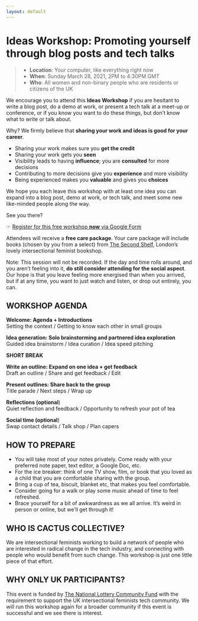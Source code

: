 ```yaml
---
layout: default
---
```


# Ideas Workshop: Promoting yourself through blog posts and tech talks

> * **Location**: Your computer, like everything right now
> * **When**: Sunday March 28, 2021, 2PM to 4:30PM GMT
> * **Who**: All women and non-binary people who are residents or citizens of the UK

We encourage you to attend this **Ideas Workshop** if you are hesitant to write a blog post, do a demo at work, or present a tech talk at a meet-up or conference, or if you know you want to do these things, but don’t know what to write or talk about.

Why? We firmly believe that **sharing your work and ideas is good for your career**.

* Sharing your work makes sure you **get the credit**
* Sharing your work gets you **seen**
* Visibility leads to having **influence**; you are **consulted** for more decisions
* Contributing to more decisions give you **experience** and more visibility
* Being experienced makes you **valuable** and gives you **choices**

We hope you each leave this workshop with at least one idea you can expand into a blog post, demo at work, or tech talk, and meet some new like-minded people along the way.

See you there?

☞ [Register for this free workshop **now** via Google Form]()

Attendees will receive a **free care package**. Your care package will include books (chosen by you from a select) from [The Second Shelf](https://www.thesecondshelf.com/), London’s lovely intersectional feminist bookshop.

Note: This session will not be recorded. If the day and time rolls around, and you aren’t feeling into it, **do still consider attending for the social aspect**. Our hope is that you leave feeling more energised than when you arrived, but if at any time, you want to just watch and listen, or drop out entirely, you can.

## WORKSHOP AGENDA

**Welcome: Agenda + Introductions**<br>
Setting the context / Getting to know each other in small groups

**Idea generation: Solo brainstorming and partnered idea exploration**<br>
Guided idea brainstorm / Idea curation / Idea speed pitching

**SHORT BREAK**

**Write an outline: Expand on one idea + get feedback**<br>
Draft an outline / Share and get feedback / Edit

**Present outlines: Share back to the group**<br>
Title parade / Next steps / Wrap up

**Reflections (optional**)<br>
Quiet reflection and feedback / Opportunity to refresh your pot of tea

**Social time (optional**)<br>
Swap contact details / Talk shop / Plan capers

## HOW TO PREPARE

* You will take most of your notes privately. Come ready with your preferred note paper, text editor, a Google Doc, etc.
* For the ice breaker: think of one TV show, film, or book that you loved as a child that you are comfortable sharing with the group.
* Bring a cup of tea, biscuit, blanket etc, that makes you feel comfortable.
* Consider going for a walk or play some music ahead of time to feel refreshed.
* Brace yourself for a bit of awkwardness as we all arrive. It’s weird in person or online, but we’ll get through it!

## WHO IS CACTUS COLLECTIVE?

We are intersectional feminists working to build a network of people who are interested in radical change in the tech industry, and connecting with people who would benefit from such change. This workshop is just one little piece of that effort.

## WHY ONLY UK PARTICIPANTS?

This event is funded by [The National Lottery Community Fund](https://www.tnlcommunityfund.org.uk/) with the requirement to support the UK intersectional feminists tech community. We will run this workshop again for a broader community if this event is successful and we see there is interest.